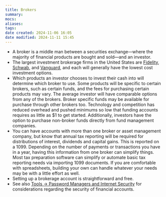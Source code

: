 ```yaml
---
title: Brokers
summary: 
mocs: 
aliases: 
tags: 
date created: 2024-11-06 16:05
date modified: 2024-11-11 15:45
---
```

- A broker is a middle man between a securities exchange—where the majority of financial products are bought and sold—and an investor.
- The largest investment brokerage firms in the United States are [Fidelity](https://www.fidelity.com/), [Schwab](https://www.schwab.com/), and [Vanguard](https://investor.vanguard.com/), and each will generally have the lowest cost investment options.
- Which products an investor chooses to invest their cash into will determine which broker to use. Some products will be specific to certain brokers, such as certain funds, and the fees for purchasing certain products may vary. The average investor will have comparable options from any of the brokers. Broker specific funds may be available for purchase through other brokers too. Technology and competition has reduced overhead and pushed minimums so low that funding accounts requires as little as $1 to get started. Additionally, investors have the option to purchase non-broker funds directly from fund management companies.
- You can have accounts with more than one broker or asset management company, but know that annual tax reporting will be required for distributions of interest, dividends and capital gains. This is reported on a 1099. Depending on the number of payments or transactions you have in a year, having this information from one broker can simplify things. Most tax preparation software can simplify or automate basic tax reporting needs via importing 1099 documents. If you are comfortable with spreadsheets, building your own can handle whatever your needs may be with a little effort as well.
- Setting up a brokerage account is straightforward and free. 
- See also [Tools -> Password Managers and Internet Security](../resources/tools.md#password-managers-and-internet-security)<!-- #internal_anchor_link --> for considerations regarding the security of financial accounts. 
